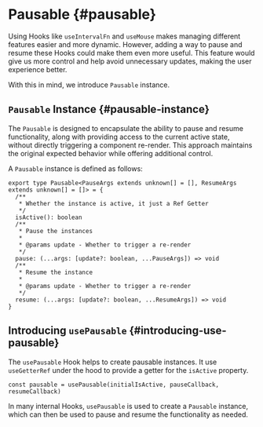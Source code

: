 # Pausable {#pausable}

Using Hooks like `useIntervalFn` and `useMouse` makes managing different features easier and more dynamic. However, adding a way to pause and resume these Hooks could make them even more useful. This feature would give us more control and help avoid unnecessary updates, making the user experience better.

With this in mind, we introduce `Pausable` instance.

## `Pausable` Instance {#pausable-instance}

The `Pausable` is designed to encapsulate the ability to pause and resume functionality, along with providing access to the current active state, without directly triggering a component re-render. This approach maintains the original expected behavior while offering additional control.

A `Pausable` instance is defined as follows:

```tsx
export type Pausable<PauseArgs extends unknown[] = [], ResumeArgs extends unknown[] = []> = {
  /**
   * Whether the instance is active, it just a Ref Getter
   */
  isActive(): boolean
  /**
   * Pause the instances
   *
   * @params update - Whether to trigger a re-render
   */
  pause: (...args: [update?: boolean, ...PauseArgs]) => void
  /**
   * Resume the instance
   *
   * @params update - Whether to trigger a re-render
   */
  resume: (...args: [update?: boolean, ...ResumeArgs]) => void
}
```

## Introducing `usePausable` {#introducing-use-pausable}

The `usePausable` Hook helps to create pausable instances. It use `useGetterRef` under the hood to provide a getter for the `isActive` property.

```tsx
const pausable = usePausable(initialIsActive, pauseCallback, resumeCallback)
```

In many internal Hooks, `usePausable` is used to create a `Pausable` instance, which can then be used to pause and resume the functionality as needed.
